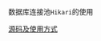 
数据库连接池`Hikari`的使用

[源码及使用方式](https://github.com/brettwooldridge/HikariCP#configuration-knobs-baby)
